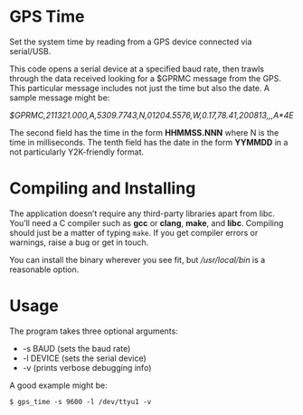 # GPS Time

Set the system time by reading from a GPS device connected via serial/USB.

This code opens a serial device at a specified baud rate,
then trawls through the data received looking for a $GPRMC message
from the GPS.
This particular message includes not just the time but also the date.
A sample message might be:

*$GPRMC,211321.000,A,5309.7743,N,01204.5576,W,0.17,78.41,200813,,,A\*4E*

The second field has the time in the form **HHMMSS.NNN** where N
is the time in milliseconds.
The tenth field has the date in the form **YYMMDD** in a not
particularly Y2K-friendly format.

# Compiling and Installing

The application doesn’t require any third-party libraries
apart from libc.
You’ll need a C compiler such as **gcc** or **clang**, **make**,
and **libc**.
Compiling should just be a matter of typing `make`.
If you get compiler errors or warnings, raise a bug or get in touch.

You can install the binary wherever you see fit, but */usr/local/bin*
is a reasonable option.

# Usage

The program takes three optional arguments:

* -s BAUD (sets the baud rate)
* -l DEVICE (sets the serial device)
* -v (prints verbose debugging info)

A good example might be:

    $ gps_time -s 9600 -l /dev/ttyu1 -v

  